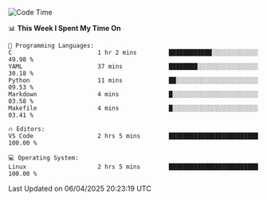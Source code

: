 
<!--START_SECTION:waka-->
![Code Time](http://img.shields.io/badge/Code%20Time-739%20hrs%2011%20mins-blue)

📊 **This Week I Spent My Time On** 

```text
💬 Programming Languages: 
C                        1 hr 2 mins         ████████████░░░░░░░░░░░░░   49.98 % 
YAML                     37 mins             ████████░░░░░░░░░░░░░░░░░   30.18 % 
Python                   11 mins             ██░░░░░░░░░░░░░░░░░░░░░░░   09.53 % 
Markdown                 4 mins              █░░░░░░░░░░░░░░░░░░░░░░░░   03.58 % 
Makefile                 4 mins              █░░░░░░░░░░░░░░░░░░░░░░░░   03.41 % 

🔥 Editors: 
VS Code                  2 hrs 5 mins        █████████████████████████   100.00 % 

💻 Operating System: 
Linux                    2 hrs 5 mins        █████████████████████████   100.00 % 
```


 Last Updated on 06/04/2025 20:23:19 UTC
<!--END_SECTION:waka-->
